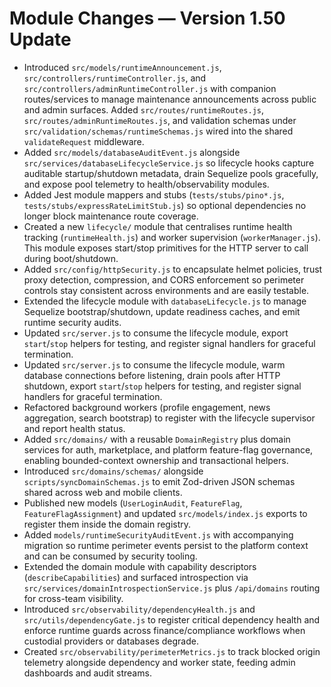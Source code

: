 # Module Changes — Version 1.50 Update

- Introduced `src/models/runtimeAnnouncement.js`, `src/controllers/runtimeController.js`, and `src/controllers/adminRuntimeController.js` with companion routes/services to manage maintenance announcements across public and admin surfaces. Added
  `src/routes/runtimeRoutes.js`, `src/routes/adminRuntimeRoutes.js`, and validation schemas under `src/validation/schemas/runtimeSchemas.js` wired into the shared `validateRequest` middleware.
- Added `src/models/databaseAuditEvent.js` alongside `src/services/databaseLifecycleService.js` so lifecycle hooks capture auditable startup/shutdown metadata, drain Sequelize pools gracefully, and expose pool telemetry to health/observability modules.
- Added Jest module mappers and stubs (`tests/stubs/pino*.js`, `tests/stubs/expressRateLimitStub.js`) so optional dependencies no longer block maintenance route coverage.
- Created a new `lifecycle/` module that centralises runtime health tracking (`runtimeHealth.js`) and worker supervision (`workerManager.js`). This module exposes start/stop primitives for the HTTP server to call during boot/shutdown.
- Added `src/config/httpSecurity.js` to encapsulate helmet policies, trust proxy detection, compression, and CORS enforcement so perimeter controls stay consistent across environments and are easily testable.
- Extended the lifecycle module with `databaseLifecycle.js` to manage Sequelize bootstrap/shutdown, update readiness caches, and
  emit runtime security audits.
- Updated `src/server.js` to consume the lifecycle module, export `start`/`stop` helpers for testing, and register signal handlers for graceful termination.
- Updated `src/server.js` to consume the lifecycle module, warm database connections before listening, drain pools after HTTP shutdown, export `start`/`stop` helpers for testing, and register signal handlers for graceful termination.
- Refactored background workers (profile engagement, news aggregation, search bootstrap) to register with the lifecycle supervisor and report health status.
- Added `src/domains/` with a reusable `DomainRegistry` plus domain services for auth, marketplace, and platform feature-flag governance, enabling bounded-context ownership and transactional helpers.
- Introduced `src/domains/schemas/` alongside `scripts/syncDomainSchemas.js` to emit Zod-driven JSON schemas shared across web and mobile clients.
- Published new models (`UserLoginAudit`, `FeatureFlag`, `FeatureFlagAssignment`) and updated `src/models/index.js` exports to register them inside the domain registry.
- Added `models/runtimeSecurityAuditEvent.js` with accompanying migration so runtime perimeter events persist to the platform
  context and can be consumed by security tooling.
- Extended the domain module with capability descriptors (`describeCapabilities`) and surfaced introspection via `src/services/domainIntrospectionService.js` plus `/api/domains` routing for cross-team visibility.
- Introduced `src/observability/dependencyHealth.js` and `src/utils/dependencyGate.js` to register critical dependency health
  and enforce runtime guards across finance/compliance workflows when custodial providers or databases degrade.
- Created `src/observability/perimeterMetrics.js` to track blocked origin telemetry alongside dependency and worker state, feeding admin dashboards and audit streams.
